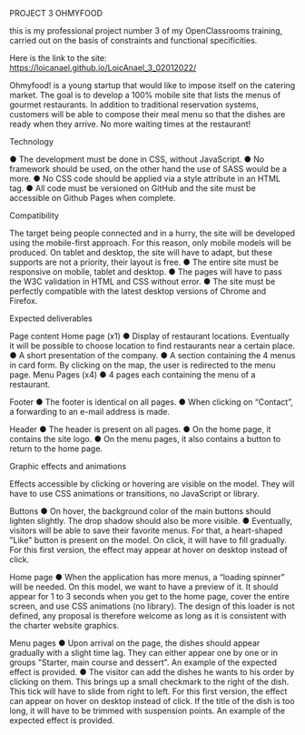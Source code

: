 PROJECT 3 OHMYFOOD

this is my professional project number 3 of my OpenClassrooms training, carried out on the basis of constraints and functional specificities.

Here is the link to the site: https://loicanael.github.io/LoicAnael_3_02012022/

Ohmyfood! is a young startup that would like to impose itself on the catering market. The goal is to develop a 100% mobile site that lists the menus of gourmet restaurants. In addition to traditional reservation systems, customers will be able to compose their meal menu so that the dishes are ready when they arrive. No more waiting times at the restaurant!

Technology

● The development must be done in CSS, without JavaScript.
● No framework should be used, on the other hand the use of SASS would be a
more.
● No CSS code should be applied via a style attribute in an HTML tag.
● All code must be versioned on GitHub and the site must be accessible on
Github Pages when complete.

Compatibility

The target being people connected and in a hurry, the site will be developed using
the mobile-first approach. For this reason, only mobile models will be produced.
On tablet and desktop, the site will have to adapt, but these supports are not a priority,
their layout is free.
● The entire site must be responsive on mobile, tablet and desktop.
● The pages will have to pass the W3C validation in HTML and CSS without error.
● The site must be perfectly compatible with the latest desktop versions of
Chrome and Firefox.

Expected deliverables

Page content
Home page (x1)
● Display of restaurant locations. Eventually it will be possible to choose
location to find restaurants near a certain place.
● A short presentation of the company.
● A section containing the 4 menus in card form. By clicking on the map,
the user is redirected to the menu page.
Menu Pages (x4)
● 4 pages each containing the menu of a restaurant.

Footer
● The footer is identical on all pages.
● When clicking on “Contact”, a forwarding to an e-mail address is made.

Header
● The header is present on all pages.
● On the home page, it contains the site logo.
● On the menu pages, it also contains a button to return to the home page.

Graphic effects and animations

Effects accessible by clicking or hovering are visible on the model. They will have to use
CSS animations or transitions, no JavaScript or library.

Buttons
● On hover, the background color of the main buttons should lighten slightly.
The drop shadow should also be more visible.
● Eventually, visitors will be able to save their favorite menus. For that, a
heart-shaped "Like" button is present on the model. On click, it will have to
fill gradually. For this first version, the effect may appear at
hover on desktop instead of click.

Home page
● When the application has more menus, a “loading spinner” will be needed. On
this model, we want to have a preview of it. It should appear for 1 to
3 seconds when you get to the home page, cover the entire screen, and
use CSS animations (no library). The design of this loader is not defined,
any proposal is therefore welcome as long as it is consistent with the charter
website graphics.

Menu pages
● Upon arrival on the page, the dishes should appear gradually with a slight
time lag. They can either appear one by one or in groups
"Starter, main course and dessert". An example of the expected effect is provided.
● The visitor can add the dishes he wants to his order by clicking on them.
This brings up a small checkmark to the right of the dish. This tick will have to slide from
right to left. For this first version, the effect can appear on hover
on desktop instead of click. If the title of the dish is too long, it will have to be trimmed with
suspension points. An example of the expected effect is provided.
